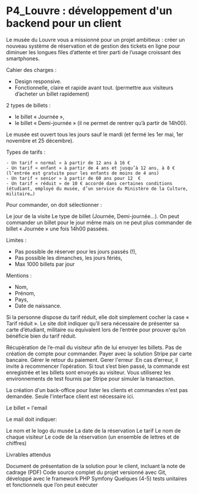 # P4_Louvre : développement d'un backend pour un client

Le musée du Louvre vous a missionné pour un projet ambitieux : créer un nouveau système de réservation et de gestion des tickets en ligne pour diminuer les longues files d’attente et tirer parti de l’usage croissant des smartphones.

Cahier des charges :

  - Design responsive.
  - Fonctionnelle, claire et rapide avant tout. (permettre aux visiteurs d’acheter un billet rapidement)

2 types de billets : 

  - le billet « Journée »,
  - le billet « Demi-journée » (il ne permet de rentrer qu’à partir de 14h00). 
  
Le musée est ouvert tous les jours sauf le mardi (et fermé les 1er mai, 1er novembre et 25 décembre).

Types de tarifs :

    - Un tarif « normal » à partir de 12 ans à 16 €
    - Un tarif « enfant » à partir de 4 ans et jusqu’à 12 ans, à 8 € (l’entrée est gratuite pour les enfants de moins de 4 ans)
    - Un tarif « senior » à partir de 60 ans pour 12  €
    - Un tarif « réduit » de 10 € accordé dans certaines conditions (étudiant, employé du musée, d’un service du Ministère de la Culture, militaire…)

Pour commander, on doit sélectionner :

Le jour de la visite
Le type de billet (Journée, Demi-journée…). 
On peut commander un billet pour le jour même mais on ne peut plus commander de billet « Journée » une fois 14h00 passées.

Limites :

  - Pas possible de réserver pour les jours passés (!), 
  - Pas possible les dimanches, les jours fériés,
  - Max 1000 billets par jour
  
Mentions :

  - Nom,
  - Prénom, 
  - Pays,
  - Date de naissance. 
  
Si la personne dispose du tarif réduit, elle doit simplement cocher la case « Tarif réduit ». Le site doit indiquer qu’il sera nécessaire de présenter sa carte d’étudiant, militaire ou équivalent lors de l’entrée pour prouver qu’on bénéficie bien du tarif réduit.

Récupèration de l’e-mail du visiteur afin de lui envoyer les billets. 
Pas de création de compte pour commander.
Payer avec la solution Stripe par carte bancaire.
Gérer le retour du paiement. 
Gerer l'erreur :En cas d’erreur, il invite à recommencer l’opération. Si tout s’est bien passé, la commande est enregistrée et les billets sont envoyés au visiteur.
Vous utiliserez les environnements de test fournis par Stripe pour simuler la transaction.

La création d'un back-office pour lister les clients et commandes n'est pas demandée. Seule l'interface client est nécessaire ici.

Le billet = l'email

Le mail doit indiquer:

Le nom et le logo du musée
La date de la réservation
Le tarif
Le nom de chaque visiteur
Le code de la réservation (un ensemble de lettres et de chiffres) 

Livrables attendus

Document de présentation de la solution pour le client, incluant la note de cadrage (PDF)
Code source complet du projet versionné avec Git, développé avec le framework PHP Symfony
Quelques (4-5) tests unitaires et fonctionnels que l’on peut exécuter

